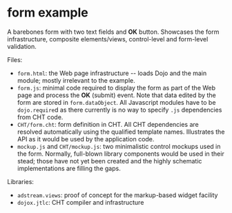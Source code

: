 **form** example
================

A barebones form with two text fields and **OK** button. Showcases the form infrastructure, composite elements/views,
control-level and form-level validation.

Files:

* `form.html`: the Web page infrastructure -- loads Dojo and the main module; mostly irrelevant to the example.
* `form.js`: minimal code required to display the form as part of the Web page and process the **OK** (submit) event. Note that
data edited by the form are stored in `form.dataObject`. All Javascript modules have to be `dojo.require`d as there currently
is no way to specify `.js` dependencies from CHT code.
* `CHT/form.cht`: form definition in CHT. All CHT dependencies are resolved automatically using the qualified template
names. Illustrates the API as it would be used by the application code.
* `mockup.js` and `CHT/mockup.js`: two minimalistic control mockups used in the form. Normally, full-blown library components
would be used in their stead; those have not yet been created and the highly schematic implementations are filling the gaps.

Libraries:

* `adstream.views`: proof of concept for the markup-based widget facility
* `dojox.jtlc`: CHT compiler and infrastructure



